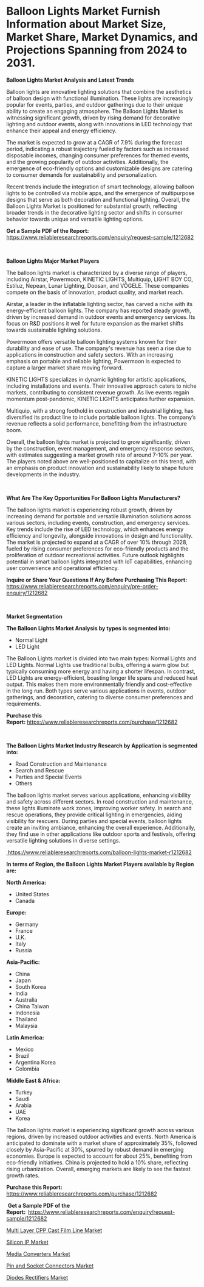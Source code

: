 <p><h1>Balloon Lights Market Furnish Information about Market Size, Market Share, Market Dynamics, and Projections Spanning from 2024 to 2031.</h1></p><p><strong>Balloon Lights Market Analysis and Latest Trends</strong></p>
<p><p>Balloon lights are innovative lighting solutions that combine the aesthetics of balloon design with functional illumination. These lights are increasingly popular for events, parties, and outdoor gatherings due to their unique ability to create an engaging atmosphere. The Balloon Lights Market is witnessing significant growth, driven by rising demand for decorative lighting and outdoor events, along with innovations in LED technology that enhance their appeal and energy efficiency.</p><p>The market is expected to grow at a CAGR of 7.9% during the forecast period, indicating a robust trajectory fueled by factors such as increased disposable incomes, changing consumer preferences for themed events, and the growing popularity of outdoor activities. Additionally, the emergence of eco-friendly options and customizable designs are catering to consumer demands for sustainability and personalization.</p><p>Recent trends include the integration of smart technology, allowing balloon lights to be controlled via mobile apps, and the emergence of multipurpose designs that serve as both decoration and functional lighting. Overall, the Balloon Lights Market is positioned for substantial growth, reflecting broader trends in the decorative lighting sector and shifts in consumer behavior towards unique and versatile lighting options.</p></p>
<p><strong>Get a Sample PDF of the Report:&nbsp;</strong> <a href="https://www.reliableresearchreports.com/enquiry/request-sample/1212682?utm_campaign=9&utm_medium=2&utm_source=Github&utm_content=ia&utm_term=06102024&utm_id=balloon-lights">https://www.reliableresearchreports.com/enquiry/request-sample/1212682</a></p>
<p>&nbsp;</p>
<p><strong>Balloon Lights Major Market Players</strong></p>
<p><p>The balloon lights market is characterized by a diverse range of players, including Airstar, Powermoon, KINETIC LIGHTS, Multiquip, LIGHT BOY CO, Estiluz, Nepean, Lunar Lighting, Doosan, and VÖGELE. These companies compete on the basis of innovation, product quality, and market reach.</p><p>Airstar, a leader in the inflatable lighting sector, has carved a niche with its energy-efficient balloon lights. The company has reported steady growth, driven by increased demand in outdoor events and emergency services. Its focus on R&D positions it well for future expansion as the market shifts towards sustainable lighting solutions.</p><p>Powermoon offers versatile balloon lighting systems known for their durability and ease of use. The company's revenue has seen a rise due to applications in construction and safety sectors. With an increasing emphasis on portable and reliable lighting, Powermoon is expected to capture a larger market share moving forward.</p><p>KINETIC LIGHTS specializes in dynamic lighting for artistic applications, including installations and events. Their innovative approach caters to niche markets, contributing to consistent revenue growth. As live events regain momentum post-pandemic, KINETIC LIGHTS anticipates further expansion.</p><p>Multiquip, with a strong foothold in construction and industrial lighting, has diversified its product line to include portable balloon lights. The company’s revenue reflects a solid performance, benefitting from the infrastructure boom.</p><p>Overall, the balloon lights market is projected to grow significantly, driven by the construction, event management, and emergency response sectors, with estimates suggesting a market growth rate of around 7-10% per year. The players noted above are well-positioned to capitalize on this trend, with an emphasis on product innovation and sustainability likely to shape future developments in the industry.</p></p>
<p>&nbsp;</p>
<p><strong>What Are The Key Opportunities For Balloon Lights Manufacturers?</strong></p>
<p><p>The balloon lights market is experiencing robust growth, driven by increasing demand for portable and versatile illumination solutions across various sectors, including events, construction, and emergency services. Key trends include the rise of LED technology, which enhances energy efficiency and longevity, alongside innovations in design and functionality. The market is projected to expand at a CAGR of over 10% through 2028, fueled by rising consumer preferences for eco-friendly products and the proliferation of outdoor recreational activities. Future outlook highlights potential in smart balloon lights integrated with IoT capabilities, enhancing user convenience and operational efficiency.</p></p>
<p><strong>Inquire or Share Your Questions If Any Before Purchasing This Report:</strong> <a href="https://www.reliableresearchreports.com/enquiry/pre-order-enquiry/1212682?utm_campaign=9&utm_medium=2&utm_source=Github&utm_content=ia&utm_term=06102024&utm_id=balloon-lights">https://www.reliableresearchreports.com/enquiry/pre-order-enquiry/1212682</a></p>
<p>&nbsp;</p>
<p><strong>Market Segmentation</strong></p>
<p><strong>The Balloon Lights Market Analysis by types is segmented into:</strong></p>
<p><ul><li>Normal Light</li><li>LED Light</li></ul></p>
<p><p>The Balloon Lights market is divided into two main types: Normal Lights and LED Lights. Normal Lights use traditional bulbs, offering a warm glow but typically consuming more energy and having a shorter lifespan. In contrast, LED Lights are energy-efficient, boasting longer life spans and reduced heat output. This makes them more environmentally friendly and cost-effective in the long run. Both types serve various applications in events, outdoor gatherings, and decoration, catering to diverse consumer preferences and requirements.</p></p>
<p><strong>Purchase this Report:&nbsp;</strong><a href="https://www.reliableresearchreports.com/purchase/1212682?utm_campaign=9&utm_medium=2&utm_source=Github&utm_content=ia&utm_term=06102024&utm_id=balloon-lights">https://www.reliableresearchreports.com/purchase/1212682</a></p>
<p>&nbsp;</p>
<p><strong>The Balloon Lights Market Industry Research by Application is segmented into:</strong></p>
<p><ul><li>Road Construction and Maintenance</li><li>Search and Rescue</li><li>Parties and Special Events</li><li>Others</li></ul></p>
<p><p>The balloon lights market serves various applications, enhancing visibility and safety across different sectors. In road construction and maintenance, these lights illuminate work zones, improving worker safety. In search and rescue operations, they provide critical lighting in emergencies, aiding visibility for rescuers. During parties and special events, balloon lights create an inviting ambiance, enhancing the overall experience. Additionally, they find use in other applications like outdoor sports and festivals, offering versatile lighting solutions in diverse settings.</p></p>
<p><a href="https://www.reliableresearchreports.com/balloon-lights-market-r1212682?utm_campaign=9&utm_medium=2&utm_source=Github&utm_content=ia&utm_term=06102024&utm_id=balloon-lights">&nbsp;https://www.reliableresearchreports.com/balloon-lights-market-r1212682</a></p>
<p><strong>In terms of Region, the Balloon Lights Market Players available by Region are:</strong></p>
<p>
    <p> <strong> North America: </strong>
        <ul>
            <li>United States</li>
            <li>Canada</li>
        </ul>
        </p> 
    <p> <strong> Europe: </strong>
        <ul>
            <li>Germany</li>
            <li>France</li>
            <li>U.K.</li>
            <li>Italy</li>
            <li>Russia</li>
        </ul>
        </p> 
    <p> <strong> Asia-Pacific: </strong>
        <ul>
            <li>China</li>
            <li>Japan</li>
            <li>South Korea</li>
            <li>India</li>
            <li>Australia</li>
            <li>China Taiwan</li>
            <li>Indonesia</li>
            <li>Thailand</li>
            <li>Malaysia</li>
        </ul>
        </p> 
    <p> <strong> Latin America: </strong>
        <ul>
            <li>Mexico</li>
            <li>Brazil</li>
            <li>Argentina Korea</li>
            <li>Colombia</li>
        </ul>
        </p> 
    <p> <strong> Middle East & Africa: </strong>
        <ul>
            <li>Turkey</li>
            <li>Saudi</li>
            <li>Arabia</li>
            <li>UAE</li>
            <li>Korea</li>
        </ul>
    </p>
    </p>
<p><p>The balloon lights market is experiencing significant growth across various regions, driven by increased outdoor activities and events. North America is anticipated to dominate with a market share of approximately 35%, followed closely by Asia-Pacific at 30%, spurred by robust demand in emerging economies. Europe is expected to account for about 25%, benefiting from eco-friendly initiatives. China is projected to hold a 10% share, reflecting rising urbanization. Overall, emerging markets are likely to see the fastest growth rates.</p></p>
<p><strong>Purchase this Report: </strong><a href="https://www.reliableresearchreports.com/purchase/1212682?utm_campaign=9&utm_medium=2&utm_source=Github&utm_content=ia&utm_term=06102024&utm_id=balloon-lights">https://www.reliableresearchreports.com/purchase/1212682</a></p>
<p>&nbsp;<strong>Get a Sample PDF of the Report:&nbsp;&nbsp;</strong><a href="https://www.reliableresearchreports.com/enquiry/request-sample/1212682?utm_campaign=9&utm_medium=2&utm_source=Github&utm_content=ia&utm_term=06102024&utm_id=balloon-lights">https://www.reliableresearchreports.com/enquiry/request-sample/1212682</a></p>
<p><strong></strong></p>
<p><p><a href="https://github.com/WashimHussain441/Market-Research-Report-List-1/blob/main/multi-layer-cpp-cast-film-line-market.md?utm_campaign=9&utm_medium=2&utm_source=Github&utm_content=ia&utm_term=06102024&utm_id=balloon-lights">Multi Layer CPP Cast Film Line Market</a></p><p><a href="https://issuu.com/reportprime-2/docs/silicon-ip-market-size-2030.pptx_5025e8b6247f4b?utm_campaign=9&utm_medium=2&utm_source=Github&utm_content=ia&utm_term=06102024&utm_id=balloon-lights">Silicon IP Market</a></p><p><a href="https://www.linkedin.com/pulse/media-converters-industry-resonance-99-amplification-a74ve?utm_campaign=9&utm_medium=2&utm_source=Github&utm_content=ia&utm_term=06102024&utm_id=balloon-lights">Media Converters Market</a></p><p><a href="https://www.linkedin.com/pulse/pin-socket-connectors-market-transformation-comparative-analysis-gtvvc?utm_campaign=9&utm_medium=2&utm_source=Github&utm_content=ia&utm_term=06102024&utm_id=balloon-lights">Pin and Socket Connectors Market</a></p><p><a href="https://issuu.com/reportprime-2/docs/diodes-rectifiers-market-size-2030._ac452578420501?utm_campaign=9&utm_medium=2&utm_source=Github&utm_content=ia&utm_term=06102024&utm_id=balloon-lights">Diodes Rectifiers Market</a></p></p>